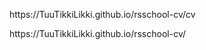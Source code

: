 <p> https://TuuTikkiLikki.github.io/rsschool-cv/cv </p>
<p> https://TuuTikkiLikki.github.io/rsschool-cv/ </p>